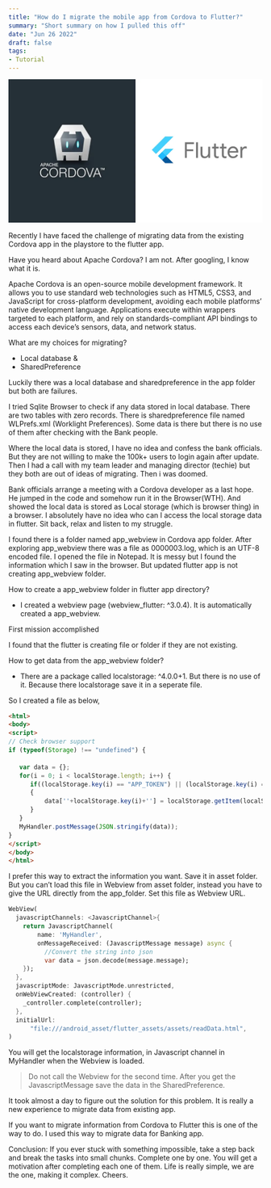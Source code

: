 ```yaml
---
title: "How do I migrate the mobile app from Cordova to Flutter?"
summary: "Short summary on how I pulled this off"
date: "Jun 26 2022"
draft: false
tags:
- Tutorial
---
```

![Header](./header.webp)

Recently I have faced the challenge of migrating data from the existing Cordova app in the playstore to the flutter app.

Have you heard about Apache Cordova? I am not. After googling, I know what it is.

Apache Cordova is an open-source mobile development framework. It allows you to use standard web technologies such as HTML5, CSS3, and JavaScript for cross-platform development, avoiding each mobile platforms’ native development language. Applications execute within wrappers targeted to each platform, and rely on standards-compliant API bindings to access each device’s sensors, data, and network status.

What are my choices for migrating?
- Local database &
- SharedPreference

Luckily there was a local database and sharedpreference in the app folder but both are failures.

I tried Sqlite Browser to check if any data stored in local database. There are two tables with zero records. There is sharedpreference file named WLPrefs.xml (Worklight Preferences). Some data is there but there is no use of them after checking with the Bank people.

Where the local data is stored, I have no idea and confess the bank officials. But they are not willing to make the 100k+ users to login again after update. Then I had a call with my team leader and managing director (techie) but they both are out of ideas of migrating. Then i was doomed.

Bank officials arrange a meeting with a Cordova developer as a last hope. He jumped in the code and somehow run it in the Browser(WTH). And showed the local data is stored as Local storage (which is browser thing) in a browser. I absolutely have no idea who can I access the local storage data in flutter. Sit back, relax and listen to my struggle.

I found there is a folder named app_webview in Cordova app folder. After exploring app_webview there was a file as 0000003.log, which is an UTF-8 encoded file. I opened the file in Notepad. It is messy but I found the information which I saw in the browser. But updated flutter app is not creating app_webview folder.

How to create a app_webview folder in flutter app directory?
- I created a webview page (webview_flutter: ^3.0.4). It is automatically created a app_webview.

First mission accomplished

I found that the flutter is creating file or folder if they are not existing.

How to get data from the app_webview folder?
- There are a package called localstorage: ^4.0.0+1. But there is no use of it. Because there localstorage save it in a seperate file.

So I created a file as below,
```html
<html>
<body>
<script>
// Check browser support
if (typeof(Storage) !== "undefined") {

   var data = {};
   for(i = 0; i < localStorage.length; i++) {
      if((localStorage.key(i) == "APP_TOKEN") || (localStorage.key(i) == "ACCOUNT_NUMBER"))
      {
          data[''+localStorage.key(i)+''] = localStorage.getItem(localStorage.key(i));
      }
   }
   MyHandler.postMessage(JSON.stringify(data));
}
</script>
</body>
</html>
````

I prefer this way to extract the information you want. Save it in asset folder. But you can’t load this file in Webview from asset folder, instead you have to give the URL directly from the app_folder. Set this file as Webview URL.

```dart
WebView(
  javascriptChannels: <JavascriptChannel>{
    return JavascriptChannel(
        name: 'MyHandler',
        onMessageReceived: (JavascriptMessage message) async {
          //Convert the string into json
          var data = json.decode(message.message);
    });
  },
  javascriptMode: JavascriptMode.unrestricted,
  onWebViewCreated: (controller) {
    _controller.complete(controller);
  },
  initialUrl:
      "file:///android_asset/flutter_assets/assets/readData.html",
)

```
You will get the localstorage information, in Javascript channel in MyHandler when the Webview is loaded.

> Do not call the Webview for the second time. After you get the JavascriptMessage save the data in the SharedPreference.

It took almost a day to figure out the solution for this problem. It is really a new experience to migrate data from existing app.

If you want to migrate information from Cordova to Flutter this is one of the way to do. I used this way to migrate data for Banking app.

Conclusion: If you ever stuck with something impossible, take a step back and break the tasks into small chunks. Complete one by one. You will get a motivation after completing each one of them. Life is really simple, we are the one, making it complex. Cheers.